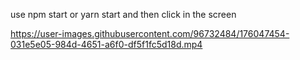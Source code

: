 use npm start or yarn start
and then click in the screen




https://user-images.githubusercontent.com/96732484/176047454-031e5e05-984d-4651-a6f0-df5f1fc5d18d.mp4

